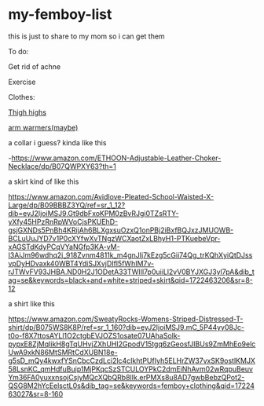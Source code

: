 # my-femboy-list
this is just to share to my mom so i can get them

To do:

Get rid of achne 

Exercise

Clothes:

[Thigh highs](https://www.amazon.com/Striped-Cotton-School-Halloween-Christmas/dp/B0D59XJNQZ/ref=mp_s_a_1_1_sspa?crid=2OEETH9OXUKOZ&dib=eyJ2IjoiMSJ9.z9lpF9ASPhOI1zPF_Zjkf__xzwcLBrku23YN5lImHDEkkOahax-A-P8PQtVl_DsgrzE7yZtonzJoKnyuXrtku48wAAsptTUtcv89U57qfWMB1N5VFaSgQJ9iKaFIPybSIR3Ak4rjWQp8KohkRuQV2qw6FApVexc9QFu9JWJDGtNRyQ7D3j_-KjjK1NleaqX0njFZS6iQL9nQ0X6p1K7XDyNwQMr-jjiZL7Ty2jaxhowqDhxsNq1zg2i1esZkdz0WsU-B60FzqavVlWvv84Mcm_BRG5OJkf4AtI8r5Sn2bhA.HjIN-QIkuM7zH6KIyJd2dDglTo5UPSegSSwEOozdk10&dib_tag=se&keywords=black+and+white+thigh+highs&qid=1725632387&sprefix=black+and+white+thigh+%2Caps%2C107&sr=8-1-spons&sp_csd=d2lkZ2V0TmFtZT1zcF9waG9uZV9zZWFyY2hfYXRm&psc=1) 

[arm warmers(maybe)](https://www.amazon.com/Stripe-Pattern-Thumbhole-Fingerless-Warmers/dp/B00CR55QJ6/ref=mp_s_a_1_23?crid=32QG04YFMFR3I&dib=eyJ2IjoiMSJ9.ZlOnvCdv3cTkZ9_d8y7RjulSPw1aKYRalXa_6aIfSu0PKVXwCyVlbBuXyC8J85v88qwRlySKBc1jvKbSqwteeT2g-BTXCpBkHgjGXJBdsM-qHV_QQ8dz5hD2N8XLl0iVB-LaVii5i4rwIPUM7Z-moR9seSG8HJi9iwxl4b_Mm1VcPILgeAj8DTmTc4wgWi3PSrh7CSUu3Vs0AsuE47QtEdJpl6_z0Yjvdk-juoVPXZu_jUQD_Ihm-vD8xIUGC8hmNDWC6uomHZiV6QKOUG5g32phtv4YpJh52d0OaNdeLzE.HtRt6GScx0mSIDsXf6lMNYorATafpCsk4f-Y7w_0gdY&dib_tag=se&keywords=black%2Band%2Bwhite%2Barm%2Bwarmers&qid=1725632674&sprefix=black%2Band%2Bwhite%2Barm%2Bwarmers%2Caps%2C131&sr=8-23&th=1&psc=1) 

a collar i guess? kinda like this 

-https://www.amazon.com/ETHOON-Adjustable-Leather-Choker-Necklace/dp/B07QWPXY63?th=1

a skirt kind of like this

https://www.amazon.com/Avidlove-Pleated-School-Waisted-X-Large/dp/B09BBBZ3YQ/ref=sr_1_12?dib=eyJ2IjoiMSJ9.Gt9dbFxoKPM0zBvRJgi0TZsRTY-yXfy45HPzRnRpWVoCjsPKUEhD-gsjGXNDs5PnBh4KRijAh6BLXgxsuOzxQ1onPBj2iBxfBQJxzJMUOWB-BCLuUuJYD7v1P0cXYfwXvTNgzWCXaotZxLBhyH1-PTKuebeVpr-xAGSTdKdyPCqVYaNGfp3KA-vM-I3AiJm96wdhq2j_918Zvnm4811k_m4gnJIj7kEzg5cGii74Qg_trKQhXyiQtDJssvpDyHDvaxk40WBT4YdiSJXvjDIfl5fWhIM7v-rJTWvFV93JHBA.ND0H2J1ODetA33TWIIl7p0uiiLl2vV0BYJXGJ3yl7pA&dib_tag=se&keywords=black+and+white+striped+skirt&qid=1722463206&sr=8-12

a shirt like this 

https://www.amazon.com/SweatyRocks-Womens-Striped-Distressed-T-shirt/dp/B075WS8K8P/ref=sr_1_160?dib=eyJ2IjoiMSJ9.mC_5P44yy08Jc-t0o-f8X7ttosAYLl1O2ctgbEVJOZS1osate07UAhaSoIk-pypxE8ZjMqIikH8gTqUHvjZXhUHI2GpodV15tgq6zGeosfJIBUs9ZmMhEo9elcUwA9xkN86MtSMRtCdXUBN18e-g5sD_mQy4kwxfYSnCbcCzdLci2lc4cIkhtPUfIyh5ELHrZW37vxSK9ostlKMJX58LsnKC_qmHdfuBuip1MjPKqcSzSTCULOYPkC2dmEiNhAvm02wRqpuBeuvYm36FA0yuxxnsojCsjyMQcXQbQRb8lIk.erPMXs8u8AD7gwbBebzQPot2-QSG8M2hYcEelsctL0s&dib_tag=se&keywords=femboy+clothing&qid=1722463027&sr=8-160
